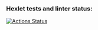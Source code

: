 ### Hexlet tests and linter status:
[![Actions Status](https://github.com/VolkovDani/fullstack-javascript-project-12/actions/workflows/hexlet-check.yml/badge.svg)](https://github.com/VolkovDani/fullstack-javascript-project-12/actions)